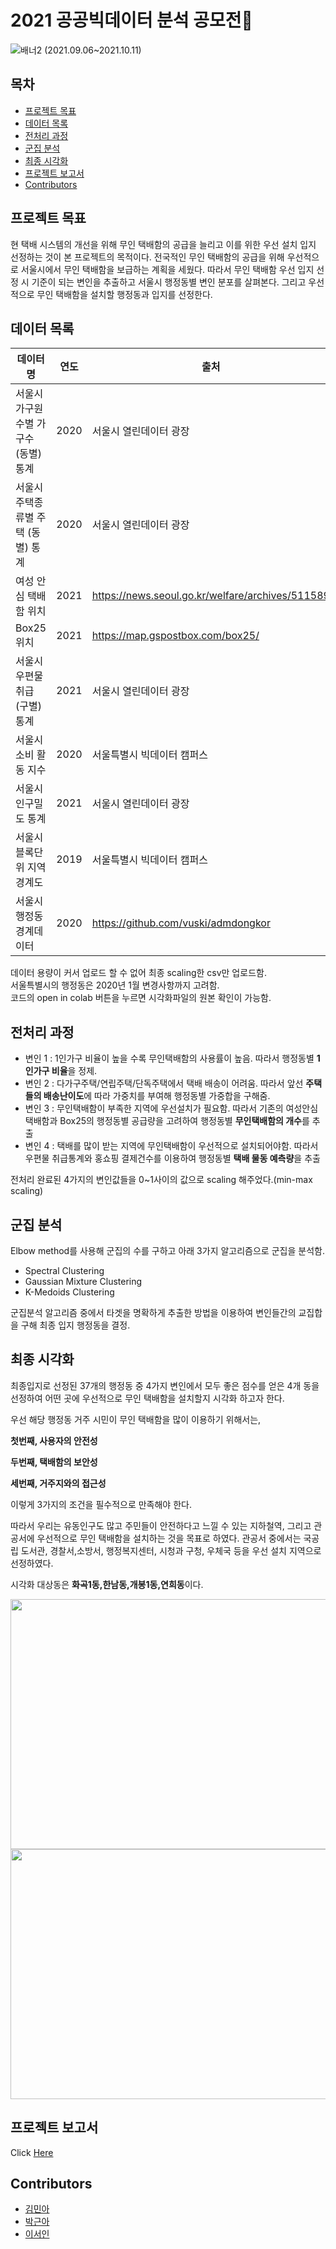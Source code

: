 # 2021 공공빅데이터 분석 공모전🚚

![배너2](https://user-images.githubusercontent.com/77844152/136762796-dddfbee3-d27b-4c8c-a25c-c0a39d14e66b.PNG)
(2021.09.06~2021.10.11)


## 목차
- [프로젝트 목표](#프로젝트-목표)
- [데이터 목록](#데이터-목록)
- [전처리 과정](#전처리-과정)
- [군집 분석](#군집-분석)
- [최종 시각화](#최종-시각화)
- [프로젝트 보고서](#프로젝트-보고서)
- [Contributors](#Contributors)

## 프로젝트 목표

현 택배 시스템의 개선을 위해 무인 택배함의 공급을 늘리고 이를 위한 우선 설치 입지 선정하는 것이 본 프로젝트의 목적이다. 전국적인 무인 택배함의 공급을 위해 우선적으로 서울시에서 무인 택배함을 보급하는 계획을 세웠다. 따라서 무인 택배함 우선 입지 선정 시 기준이 되는 변인을 추출하고 서울시 행정동별 변인 분포를 살펴본다. 그리고 우선적으로 무인 택배함을 설치할 행정동과 입지를 선정한다.

## 데이터 목록

| **데이터명**                           | **연도** | **출처**                                         |
| -------------------------------------- | -------- | ------------------------------------------------ |
| 서울시 가구원수별   가구수 (동별) 통계 | 2020     | 서울시 열린데이터 광장                           |
| 서울시  주택종류별 주택 (동별) 통계    | 2020     | 서울시  열린데이터 광장                          |
| 여성  안심 택배함 위치                 | 2021     | https://news.seoul.go.kr/welfare/archives/511589 |
| Box25  위치                            | 2021     | https://map.gspostbox.com/box25/                 |
| 서울시 우편물 취급 (구별)  통계        | 2021     | 서울시 열린데이터 광장                           |
| 서울시 소비 활동 지수                  | 2020     | 서울특별시 빅데이터 캠퍼스                       |
| 서울시 인구밀도 통계                   | 2021     | 서울시 열린데이터  광장                          |
| 서울시 블록단위 지역 경계도            | 2019     | 서울특별시 빅데이터 캠퍼스                       |
| 서울시 행정동 경계데이터               | 2020     | https://github.com/vuski/admdongkor              |

데이터 용량이 커서 업로드 할 수 없어 최종 scaling한 csv만 업로드함.  
서울특별시의 행정동은 2020년 1월 변경사항까지 고려함.  
코드의 open in colab 버튼을 누르면 시각화파일의 원본 확인이 가능함.  

## 전처리 과정

- 변인 1 : 1인가구 비율이 높을 수록 무인택배함의 사용률이 높음. 따라서 행정동별 **1인가구 비율**을 정제.
- 변인 2 : 다가구주택/연립주택/단독주택에서 택배 배송이 어려움. 따라서 앞선 **주택들의 배송난이도**에 따라 가중치를 부여해 행정동별 가중합을 구해줌.
- 변인 3 : 무인택배함이 부족한 지역에 우선설치가 필요함. 따라서 기존의 여성안심택배함과 Box25의 행정동별 공급량을 고려하여 행정동별 **무인택배함의 개수**를 추출
- 변인 4 : 택배를 많이 받는 지역에 무인택배함이 우선적으로 설치되어야함. 따라서 우편물 취급통계와 홍쇼핑 결제건수를 이용하여 행정동별 **택배 물동 예측량**을 추출
  
전처리 완료된 4가지의 변인값들을 0~1사이의 값으로 scaling 해주었다.(min-max scaling)

## 군집 분석

Elbow method를 사용해 군집의 수를 구하고 아래 3가지 알고리즘으로 군집을 분석함.

- Spectral Clustering
- Gaussian Mixture Clustering
- K-Medoids Clustering  

군집분석 알고리즘 중에서 타겟을 명확하게 추출한 방법을 이용하여 변인들간의 교집합을 구해 최종 입지 행정동을 결정.
## 최종 시각화

최종입지로 선정된 37개의 행정동 중 4가지 변인에서 모두 좋은 점수를 얻은 4개 동을 선정하여 어떤 곳에 우선적으로 무인 택배함을 설치할지 시각화 하고자 한다. 

우선 해당 행정동 거주 시민이 무인 택배함을 많이 이용하기 위해서는, 

**첫번째, 사용자의 안전성**

**두번째, 택배함의 보안성**

**세번째, 거주지와의 접근성**

이렇게 3가지의 조건을 필수적으로 만족해야 한다.

따라서 우리는 유동인구도 많고 주민들이 안전하다고 느낄 수 있는 지하철역, 그리고  관공서에 우선적으로 무인 택배함을 설치하는 것을 목표로 하였다. 관공서 중에서는 국공립 도서관, 경찰서,소방서, 행정복지센터, 시청과 구청, 우체국 등을 우선 설치 지역으로 선정하였다.

시각화 대상동은 **화곡1동,한남동,개봉1동,연희동**이다. 

<img src="https://user-images.githubusercontent.com/77844152/136799385-6d18dd63-f066-4a6f-aa9b-f18d95e604bb.png" width="800" height="400">
<img src="https://user-images.githubusercontent.com/77844152/137274148-6c37a127-3dd8-4372-a37a-bfcabb73f76f.png" width="800" height="400">


## 프로젝트 보고서

Click [Here](https://drive.google.com/file/d/1f1LUHwrMC0ru1HfbPTfhrgSdGw9Nvjw_/view?usp=sharing)



## Contributors

* [김민아](https://github.com/mina-kim-1015)
* [박근아](https://github.com/guen-a-park)
* [이서인](https://github.com/seoin-lee)

